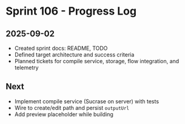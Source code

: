 # Sprint 106 - Progress Log

## 2025-09-02
- Created sprint docs: README, TODO
- Defined target architecture and success criteria
- Planned tickets for compile service, storage, flow integration, and telemetry

## Next
- Implement compile service (Sucrase on server) with tests
- Wire to create/edit path and persist `outputUrl`
- Add preview placeholder while building
